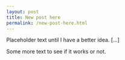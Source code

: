 ```yaml
---
layout: post
title: New post here
permalink: /new-post-here.html
---
```


Placeholder text until I have a better idea. [...]

Some more text to see if it works or not.